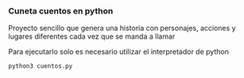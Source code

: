 ### Cuneta cuentos en python
Proyecto sencillo que genera una historia con personajes, acciones y lugares diferentes 
cada vez que se manda a llamar

Para ejecutarlo solo es necesario utilizar el interpretador de python

```
python3 cuentos.py

```